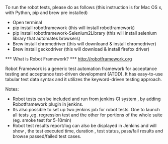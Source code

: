 

To run the robot tests, please do as follows (this instruction is for Mac OS x, with Python, pip and brew pre installed)

  - Open terminal
  - pip install robotframework (this will install robotframework)
  - pip install robotframework-Selenium2Library (this will install selenium library that automates browsers)
  - Brew install chromedriver (this will downloand & install chromedriver)
  - Brew install geckodriver (this will download & install firefox driver)
  
  
  *** What is Robot Framework? ***
http://robotframework.org

Robot Framework is a generic test automation framework for acceptance testing and acceptance test-driven development (ATDD). It has easy-to-use tabular test data syntax and it utilizes the keyword-driven testing approach.


Notes:
- Robot tests can be  included and run from jenkins CI system , by adding Robotframework plugin in jenkins.
- Its also possible to set up two jenkins job for robot tests. One to launch all tests ,eg. regression test and the other for portions of the whole suite (eg. smoke test for 5-10min)
- Robot test results report/log can also be displayed in Jenkins and will show , the test executed time, duration , test status, pass/fail results and browse passed/failed test cases.
  

